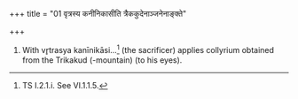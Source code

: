 +++
title = "01 वृत्रस्य कनीनिकासीति त्रैककुदेनाञ्जनेनाङ्क्ते"

+++
1. With vr̥trasya kanīnikāsi...[^1] (the sacrificer) applies collyrium obtained from the Trikakud (-mountain) (to his eyes).  


[^1]: TS I.2.1.i. See VI.1.1.5.
